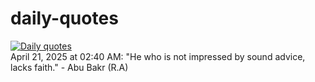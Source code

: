 # daily-quotes
[![Daily quotes](https://github.com/ceepu8/daily-quotes/actions/workflows/daily-quote.yml/badge.svg)](https://github.com/ceepu8/daily-quotes/actions/workflows/daily-quote.yml)<br/>
April 21, 2025 at 02:40 AM: "He who is not impressed by sound advice, lacks faith." - Abu Bakr (R.A)
